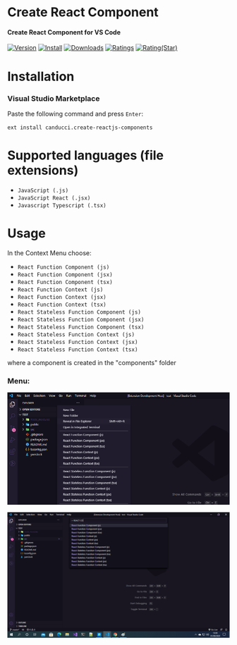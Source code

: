 # Create React Component

#### Create React Component for VS Code

[![Version](https://vsmarketplacebadge.apphb.com/version/canducci.create-reactjs-components.svg)](https://vsmarketplacebadge.apphb.com/version-short/canducci.create-reactjs-components.svg)
[![Install](https://vsmarketplacebadge.apphb.com/installs/canducci.create-reactjs-components.svg)](https://vsmarketplacebadge.apphb.com/installs-short/canducci.create-reactjs-components.svg)
[![Downloads](https://vsmarketplacebadge.apphb.com/downloads/canducci.create-reactjs-components.svg)](https://vsmarketplacebadge.apphb.com/downloads-short/canducci.create-reactjs-components.svg)
[![Ratings](https://vsmarketplacebadge.apphb.com/rating-short/canducci.create-reactjs-components.svg)](https://vsmarketplacebadge.apphb.com/rating-short/canducci.create-reactjs-components.svg)
[![Rating(Star)](https://vsmarketplacebadge.apphb.com/rating-star/canducci.create-reactjs-components.svg)](https://vsmarketplacebadge.apphb.com/rating-star/canducci.create-reactjs-components.svg)

# Installation

### Visual Studio Marketplace

Paste the following command and press `Enter`:

```shell
ext install canducci.create-reactjs-components
```

# Supported languages (file extensions)

- `JavaScript (.js)`
- `JavaScript React (.jsx)`
- `Javascript Typescript (.tsx)`

# Usage

In the Context Menu choose:

- `React Function Component (js)`
- `React Function Component (jsx)`
- `React Function Component (tsx)`
- `React Function Context (js)`
- `React Function Context (jsx)`
- `React Function Context (tsx)`
- `React Stateless Function Component (js)`
- `React Stateless Function Component (jsx)`
- `React Stateless Function Component (tsx)`
- `React Stateless Function Context (js)`
- `React Stateless Function Context (jsx)`
- `React Stateless Function Context (tsx)`

where a component is created in the "components" folder

### Menu:

[![Image](https://raw.githubusercontent.com/fulviocanducci/create-reactjs-components/master/images/menu.png)]()

[![Image](https://raw.githubusercontent.com/fulviocanducci/create-reactjs-components/master/images/ctrlp.png)]()
